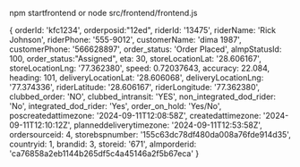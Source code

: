 npm startfrontend or 
node src/frontend/frontend.js 

 {
  orderId: 'kfc1234',
  orderposid:"12ed",
  riderId: '13475',
  riderName: 'Rick Johnson',
  riderPhone: '555-9012',
  customerName: 'dima 1987',
  customerPhone: '566628897',
  order_status: 'Order Placed',
  almpStatusId: 100,
  order_status:"Assigned",
  eta: 30,
  storeLocationLat: '28.606167',
  storeLocationLng: '77.362380',
  speed: 0.72037643,
  accuracy: 22.084,
  heading: 101,
  deliveryLocationLat: '28.606068',
  deliveryLocationLng: '77.374336',
  riderLatitude: '28.606167',
  riderLongitude: '77.362380',
  clubbed_order: 'NO',
  clubbed_intransit: 'YES',
  non_integrated_dod_rider: 'No',
  integrated_dod_rider: 'Yes',
  order_on_hold: 'Yes/No',
  poscreatedattimezone: '2024-09-11T12:08:58Z',
  createdattimezone: '2024-09-11T12:10:12Z',
  planneddeliverytimezone: '2024-09-11T12:53:58Z',
  ordersourceid: 4,
  storebspnumber: '155c63dc78df480da008a76fde914d35',
  countryid: 1,
  brandid: 3,
  storeid: '671',
  almporderid: 'ca76858a2eb1144b265df5c4a45146a2f5b67eca'
}